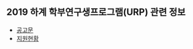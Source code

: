 ## 2019 하계 학부연구생프로그램(URP) 관련 정보
- [공고문](https://github.com/sejong-urp/2019.Summer/issues/5)
- [지원현황](https://github.com/sejong-urp/2019.Summer/issues/1)




